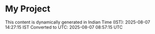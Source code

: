 # My Project

This content is dynamically generated in Indian Time (IST): 2025-08-07 14:27:15 IST
Converted to UTC: 2025-08-07 08:57:15 UTC

